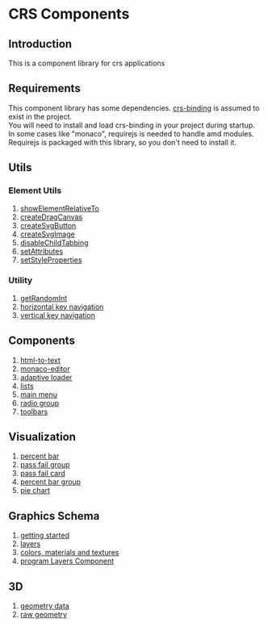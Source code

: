# CRS Components
## Introduction

This is a component library for crs applications
## Requirements

This component library has some dependencies.
[crs-binding](https://github.com/caperaven/crs-binding) is assumed to exist in the project.  
You will need to install and load crs-binding in your project during startup.
In some cases like "monaco", requirejs is needed to handle amd modules.  
Requirejs is packaged with this library, so you don't need to install it.

## Utils

### Element Utils

1. [showElementRelativeTo](/documents/element-utils/showElementRelativeTo.md)
1. [createDragCanvas](/documents/element-utils/createDragCanvas.md)
1. [createSvgButton](/documents/element-utils/createSvgButton.md)
1. [createSvgImage](/documents/element-utils/createSvgImage.md)
1. [disableChildTabbing](/documents/element-utils/disableChildTabbing.md)
1. [setAttributes](/documents/element-utils/setAttributes.md)
1. [setStyleProperties](/documents/element-utils/setStyleProperties.md)

### Utility

1. [getRandomInt](/documents/utility/gerRandomInt.md)
1. [horizontal key navigation](/documents/utility/horizontalKeyNavigation.md)
1. [vertical key navigation](/documents/utility/verticalKeyNavigation.md)

## Components

1. [html-to-text](/documents/components/html-to-text.md)  
1. [monaco-editor](/documents/components/monaco-editor.md)  
1. [adaptive loader](/documents/components/adaptive-loader.md)  
1. [lists](/documents/components/lists.md)  
1. [main menu](/documents/components/main-menu.md)
1. [radio group](/documents/components/radio-group.md)
1. [toolbars]()

## Visualization

1. [percent bar]()
1. [pass fail group]()
1. [pass fail card]()
1. [percent bar group]()
1. [pie chart]()

## Graphics Schema
1. [getting started](https://github.com/caperaven/crs-components/blob/master/documents/graphics-schema/01.%20getting-started.md)
1. [layers](https://github.com/caperaven/crs-components/blob/master/documents/graphics-schema/02.%20layers.md)
1. [colors, materials and textures](https://github.com/caperaven/crs-components/blob/master/documents/graphics-schema/03.%20colors%20materials%20and%20textures.md)
1. [program Layers Component]()

## 3D

1. [geometry data]()
1. [raw geometry]()